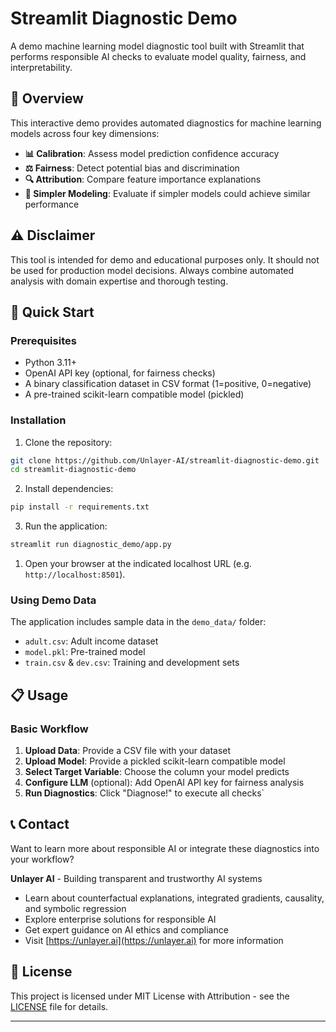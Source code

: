 # Streamlit Diagnostic Demo

A demo machine learning model diagnostic tool built with Streamlit that performs responsible AI checks to evaluate model quality, fairness, and interpretability.

## 🎯 Overview

This interactive demo provides automated diagnostics for machine learning models across four key dimensions:

- **📊 Calibration**: Assess model prediction confidence accuracy
- **⚖️ Fairness**: Detect potential bias and discrimination
- **🔍 Attribution**: Compare feature importance explanations
- **🎯 Simpler Modeling**: Evaluate if simpler models could achieve similar performance

## ⚠️ Disclaimer

This tool is intended for demo and educational purposes only. It should not be used for production model decisions. Always combine automated analysis with domain expertise and thorough testing.

## 🚀 Quick Start

### Prerequisites

- Python 3.11+
- OpenAI API key (optional, for fairness checks)
- A binary classification dataset in CSV format (1=positive, 0=negative)
- A pre-trained scikit-learn compatible model (pickled)

### Installation

1. Clone the repository:

```bash
git clone https://github.com/Unlayer-AI/streamlit-diagnostic-demo.git
cd streamlit-diagnostic-demo
```

2. Install dependencies:

```bash
pip install -r requirements.txt
```

3. Run the application:

```bash
streamlit run diagnostic_demo/app.py
```

1. Open your browser at the indicated localhost URL (e.g. `http://localhost:8501`).

### Using Demo Data

The application includes sample data in the `demo_data/` folder:

- `adult.csv`: Adult income dataset
- `model.pkl`: Pre-trained model
- `train.csv` & `dev.csv`: Training and development sets

## 📋 Usage

### Basic Workflow

1. **Upload Data**: Provide a CSV file with your dataset
2. **Upload Model**: Provide a pickled scikit-learn compatible model
3. **Select Target Variable**: Choose the column your model predicts
4. **Configure LLM** (optional): Add OpenAI API key for fairness analysis
5. **Run Diagnostics**: Click "Diagnose!" to execute all checks`

## 📞 Contact

Want to learn more about responsible AI or integrate these diagnostics into your workflow?

**Unlayer AI** - Building transparent and trustworthy AI systems

- Learn about counterfactual explanations, integrated gradients, causality, and symbolic regression
- Explore enterprise solutions for responsible AI
- Get expert guidance on AI ethics and compliance
- Visit [https://unlayer.ai](https://unlayer.ai) for more information

## 📄 License

This project is licensed under MIT License with Attribution - see the [LICENSE](LICENSE) file for details.

---
